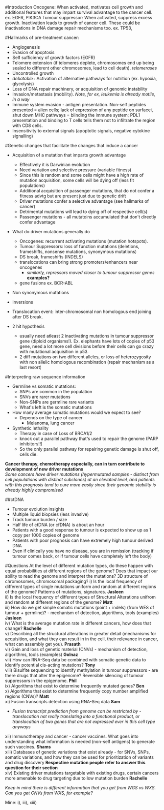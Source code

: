 #Introduction
Oncogene: When activated, motivates cell growth and additional features that may impart survival advantage to the cancer cell. ex. EGFR, PIK3CA
Tumour suppressor: When activated, suppress excess growth. Inactivation leads to growth of cancer cell. These could be inactivations in DNA damage repair mechanisms too. ex. TP53,
 
#Hallmarks of pre-treatment cancer:
- Angiogenesis
- Evasion of apoptosis
- Self sufficiency of growth factors (EGFR)
- Telomere extension (if telomeres deplete, chromosomes end up being sealed to different other chromosomes, lead to cell death). *telomerases*
- Uncontrolled growth
- *debatable* : Activation of alternative pathways for nutrition (ex. hypoxia, glycolysis)
- Loss of DNA repair machinery, or acquisition of genomic instability
- Invasion/metastasis (mobility). *Note, for ex, leukemia is already motile, in a way*
- Immune system evasion - antigen presentation. Non-self peptides presented = alien cells; lack of expression of any peptide on surfacei, shut down MHC pathways = blinding the immune system; PDL1 presentation and binding to T cells tells them not to infiltrate the region with CD8 cells. 
- Insensitivity to external signals (apoptotic signals, negative cytokine signalling)

#Genetic changes that facilitate the changes that induce a cancer
- Acquisition of a mutation that imparts growth advantage
	- Effectively it is Darwinian evolution
	- Need variation and selective pressure (variable fitness)
	- Since this is random and some cells might have a high rate of mutation acquisition, some cells will be dying off (less fit populations)
	- Additional acquisition of passenger mutations, that do not confer a fitness advtg but are present just due to genetic drift
	- Driver mutations confer a selective advantage (see hallmarks of cancer)
	- Detrimental mutations will lead to dying off of respective cell(s)
	- Passenger mutations - all mutatoins accumulated that don't directly confer advantage
- What do driver mutations generally do
	- Oncogenes: recurrent activating mutations (mutation hotspots).
	- Tumour Suppressors: loss of function mutations (deletions, frameshifts, nonsense mutations, synonymous mutations)
	- DS break, frameshifts (INDELS)
	- translocations can bring strong promoters/enhancers near oncogenes
		- *similarly, repressors moved closer to tumour suppressor genes* **examples?**
	- gene fusions ex. BCR-ABL
- Non synonymous mutations
- Inversions
- Translocation event: inter-chromosomal non homologous end joining after DS break. 

- 2 hit hypothesis 
	- usually need atleast 2 inactivating mutations in tumour suppressor gene (diploid organisms!). Ex. elephants have lots of copies of p53 gene, need a lot more cell divisions before their cells can go crazy with mutational acquisition in p53.
	- 2 diff mutations on two different alleles, or loss of heterozygosity with non allelic homologous recombination (repair mechanism as a last resort)

#Interpreting raw sequence information
- Germline vs somatic mutations: 
	- SNPs are common in the population
	- SNVs are rarer mutations
	- Non-SNPs are germline rare variants 
	- What's left is the somatic mutations
- How many average somatic mutations would we expect to see?
	- Depends on the type of cancer
		- Melanoma, lung cancer  
- Synthetic lethality
	- Therapy in case of Loss of BRCA1/2  
	- knock out a parallel pathway that's used to repair the genome (PARP inhibitors!!)
	- So the only parallel pathway for repairing genetic damage is shut off, cells die.  

**Cancer therapy, chemotherapy especially, can in turn contribute to development of new driver mutations**  
*Some cancers have driver mutations (hypermutated samples - distinct from cell populations with distinct subclones) at an elevated level, and patients with this prognosis tend to cure more easily since their genomic stability is already highly compromised*  

##ctDNA
- Tumour evolution insights
- Multiple liquid biopsies (less invasive)
- Track tumour burden / size
- Half life of ctDNA (or cfDNA) is about an hour
- Patients with a good response to tumour is expected to show up as 1 copy per 1000 copies of genome
- Patients with poor prognosis can have extremely high tumour derived DNA
- Even if clinically you have no disease, you are in remission (tracking if tumour comes back, or if tumour cells have completely left the body)

#Questions
At the level of different mutation types, do these happen with equal probabilities at different regions of the genome? Does that impact our ability to read the genome and interpret the mutations? 3D structure of chromosomes, chromosomal packaging? 
i) Is the local frequency of different types of single mutations uniform and random at different regions of the genome? Patterns of mutations, signatures. **Jasleen**  
ii) Is the local frequency of different types of Structural Alterations unifrom and random at different regions of the genome? **Matt**  
iii) How do we get simple somatic mutations (point + indels) (from WES of tumour + germline)? - mechanism of detection, algorithms, tools (examples) **Jasleen**  
iv) What is the average mutation rate in different cancers, how does that change? **Rachelle**  
v) Describing all the structural alterations in greater detail (mechanisms for acquisition, and what they can result in in the cell, their relevance in cancer, what can assembly get you). **Prasath**  
vi) Gain and loss of genetic material (CNVs) - mechanism of detection, algorithms, tools (examples) **Golnaz**  
vii) How can RNA-Seq data be combined with somatic genetic data to identify potential cis-acting mutations? **Tony**  
viii) Bisulfite sequencing to identify methylation in tumour suppressors - are there drugs that alter the epigenome? Reversible silencing of tumour suppressors in the epigenome. **Phil**   
ix) Algorithms that exist to determine frequently mutated genes? **Ben**  
x) Algorithms that exist to determine frequently copy number amplified regions (CNVs)? **Matt**  
xi) Fusion transcripts detection using RNA-Seq data **Sam**   
- *Fusion transcript prediction from genome can be restricted by - translocation not really translating into a functional product, or translocation of two genes that are not expressed ever in this cell type anyways*  

xii) Immunotherapy and cancer - cancer vaccines. What goes into understanding what information is needed (non-self antigens) to generate such vaccines. **Shams**   
xiii) Databases of genetic variations that exist already - for SNVs, SNPs, somatic variations, and how they can be used for prioritization of variants and drug discovery **Respective mutation people refer to answer this question for their section**  
xiv) Existing driver mutations targetable with existing drugs, certain cancers more amenable to drug targeting due to low mutation burden **Rachelle**   

*Keep in mind there is different information that you get from WGS vs WXS. Can you get CNVs from WXS, for example?*  

Mine: i), iii), xiii)  
